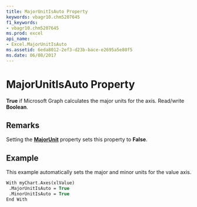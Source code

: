 ```yaml
---
title: MajorUnitIsAuto Property
keywords: vbagr10.chm5207645
f1_keywords:
- vbagr10.chm5207645
ms.prod: excel
api_name:
- Excel.MajorUnitIsAuto
ms.assetid: 6eda8012-2ef3-d23b-bace-e2695a5e80f5
ms.date: 06/08/2017
---
```



# MajorUnitIsAuto Property

 **True** if Microsoft Graph calculates the major units for the axis. Read/write **Boolean**.


## Remarks

Setting the **[MajorUnit](majorunit-property.md)** property sets this property to **False**.


## Example

This example automatically sets the major and minor units for the value axis.


```vb
With myChart.Axes(xlValue) 
 .MajorUnitIsAuto = True 
 .MinorUnitIsAuto = True 
End With
```


